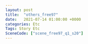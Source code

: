 ```yaml
---
layout: post
title:  "others_free97"
date:   2021-07-14 01:00:00 +0000
categories: Etc
Tags: Story Etc
SceneCode: ["scene_free97_q1_s20"]
---
```

